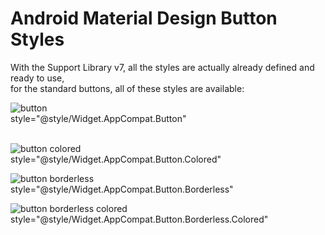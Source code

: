 # Android Material Design Button Styles
With the Support Library v7, all the styles are actually already defined and ready to use, <br />
for the standard buttons, all of these styles are available:


![button](https://cloud.githubusercontent.com/assets/10556500/22536841/c135beb4-e937-11e6-8908-bf13d2b29aa1.png)<br />
style="@style/Widget.AppCompat.Button"
<br />
<br />


![button colored](https://cloud.githubusercontent.com/assets/10556500/22536852/e274c00c-e937-11e6-8053-e8792522a88d.png)<br />
style="@style/Widget.AppCompat.Button.Colored"



![button borderless](https://cloud.githubusercontent.com/assets/10556500/22536851/e2466dec-e937-11e6-977e-5a9b64f9b8ee.png)<br />
style="@style/Widget.AppCompat.Button.Borderless"



![button borderless colored](https://cloud.githubusercontent.com/assets/10556500/22536850/e217adea-e937-11e6-905f-cb493738062c.png)<br />
style="@style/Widget.AppCompat.Button.Borderless.Colored"
